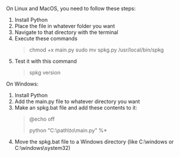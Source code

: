 On Linux and MacOS, you need to follow these steps:
  1. Install Python
  2. Place the file in whatever folder you want
  3. Navigate to that directory with the terminal
  4. Execute these commands
     > chmod +x main.py
     > sudo mv spkg.py /usr/local/bin/spkg
  5. Test it with this command
     > spkg version


On Windows:
  1. Install Python
  2. Add the main.py file to whatever directory you want
  3. Make an spkg.bat file and add these contents to it:
     > @echo off
     >
     > 
     > python "C:\path\to\main.py" %*
  4. Move the spkg.bat file to a Windows directory (like C:\windows or C:\windows\system32)
